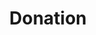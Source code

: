 ---
title: "Donation"
draft: false
# page title background image
bg_image: "images/donate/donate_background.jpg"
june_logo : "images/donate/logo_g1_flare_512.png"
# meta description
description : "Faites un don à The FooPgp pour soutenir les communautés open source."
---